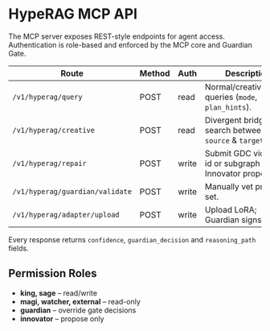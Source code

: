 # HypeRAG MCP API

The MCP server exposes REST-style endpoints for agent access. Authentication is role-based and enforced by the MCP core and Guardian Gate.

| Route                           | Method | Auth  | Description                                                  |
| ------------------------------- | ------ | ----- | ------------------------------------------------------------ |
| `/v1/hyperag/query`             | POST   | read  | Normal/creative/repair queries (`mode`, `plan_hints`).       |
| `/v1/hyperag/creative`          | POST   | read  | Divergent bridge search between `source` & `target`.         |
| `/v1/hyperag/repair`            | POST   | write | Submit GDC violation id or subgraph for Innovator proposals. |
| `/v1/hyperag/guardian/validate` | POST   | write | Manually vet proposal set.                                   |
| `/v1/hyperag/adapter/upload`    | POST   | write | Upload LoRA; Guardian signs.                                 |

Every response returns `confidence`, `guardian_decision` and `reasoning_path` fields.

## Permission Roles
- **king, sage** – read/write
- **magi, watcher, external** – read-only
- **guardian** – override gate decisions
- **innovator** – propose only
